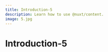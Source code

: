 ```yaml
---
title: Introduction-5
description: Learn how to use @nuxt/content.
image: 5.jpg
---
```


# Introduction-5

<article-image name="5.jpg" alt="サンプル画像"></article-image>
